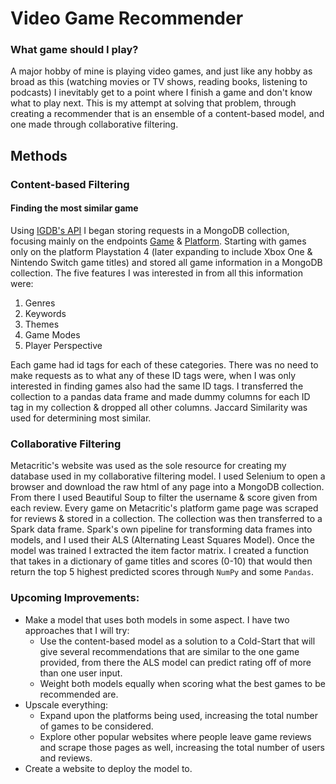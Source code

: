 # Video Game Recommender
### What game should I play?
  A major hobby of mine is playing video games, and just like any hobby as broad as this (watching movies or TV shows, reading books, listening to podcasts) I inevitably get to a point where I finish a game and don't know what to play next.  This is my attempt at solving that problem, through creating a recommender that is an ensemble of a content-based model, and one made through collaborative filtering.

## Methods

### Content-based Filtering
#### Finding the most similar game
  Using [IGDB's API](https://igdb.github.io/api/endpoints/) I began storing requests in a MongoDB collection, focusing mainly on the endpoints [Game](https://igdb.github.io/api/endpoints/game/) & [Platform](https://igdb.github.io/api/endpoints/platform/).  Starting with games only on the platform Playstation 4 (later expanding to include Xbox One & Nintendo Switch game titles) and stored all game information in a MongoDB collection.  The five features I was interested in from all this information were:
  1. Genres
  1. Keywords
  1. Themes
  1. Game Modes
  1. Player Perspective

  Each game had id tags for each of these categories.  There was no need to make requests as to what any of these ID tags were, when I was only interested in finding games also had the same ID tags.  I transferred the collection to a pandas data frame and made dummy columns for each ID tag in my collection & dropped all other columns.  Jaccard Similarity was used for determining most similar.

### Collaborative Filtering
Metacritic's website was used as the sole resource for creating my database used in my collaborative filtering model.  I used Selenium to open a browser and download the raw html of any page into a MongoDB collection.  From there I used Beautiful Soup to filter the username & score given from each review.
Every game on Metacritic's platform game page was scraped for reviews & stored in a collection.  The collection was then transferred to a Spark data frame.  Spark's own pipeline for transforming data frames into models, and I used their ALS (Alternating Least Squares Model).  Once the model was trained I extracted the item factor matrix.
I created a function that takes in a dictionary of game titles and scores (0-10) that would then return the top 5 highest predicted scores through `NumPy` and some `Pandas`.

### Upcoming Improvements:
* Make a model that uses both models in some aspect.  I have two approaches that I will try:
  * Use the content-based model as a solution to a Cold-Start that will give several recommendations that are similar to the one game provided, from there the ALS model can predict rating off of more than one user input.
  * Weight both models equally when scoring what the best games to be recommended are.
* Upscale everything:
  * Expand upon the platforms being used, increasing the total number of games to be considered.
  * Explore other popular websites where people leave game reviews and scrape those pages as well, increasing the total number of users and reviews.
* Create a website to deploy the model to.
